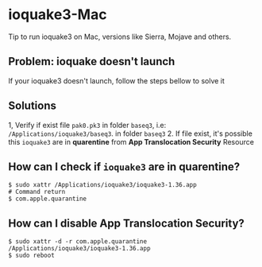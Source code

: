 # ioquake3-Mac
Tip to run ioquake3 on Mac, versions like Sierra, Mojave and others. 

## Problem: ioquake doesn't launch
If your ioquake3 doesn't launch, follow the steps bellow to solve it

## Solutions
1, Verify if exist file `pak0.pk3` in folder `baseq3`, i.e: `/Applications/ioquake3/baseq3`. in folder `baseq3` 
2. If file exist, it's possible this `ioquake3` are in **quarentine** from **App Translocation Security** Resource

## How can I check if `ioquake3` are in quarentine?

```
$ sudo xattr /Applications/ioquake3/ioquake3-1.36.app
# Command return
$ com.apple.quarantine
```

## How can I disable **App Translocation Security**?

```
$ sudo xattr -d -r com.apple.quarantine /Applications/ioquake3/ioquake3-1.36.app
$ sudo reboot
```
